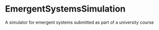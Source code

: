# EmergentSystemsSimulation
A simulator for emergent systems submitted as part of a university course
